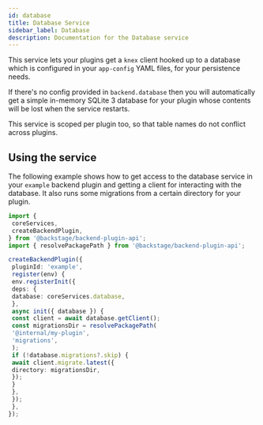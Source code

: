 ```yaml
---
id: database
title: Database Service
sidebar_label: Database
description: Documentation for the Database service
---
```


This service lets your plugins get a `knex` client hooked up to a database which is configured in your `app-config` YAML files, for your persistence needs.

If there's no config provided in `backend.database` then you will automatically get a simple in-memory SQLite 3 database for your plugin whose contents will be lost when the service restarts.

This service is scoped per plugin too, so that table names do not conflict across plugins.

## Using the service

The following example shows how to get access to the database service in your `example` backend plugin and getting a client for interacting with the database. It also runs some migrations from a certain directory for your plugin.

```ts
import {
 coreServices,
 createBackendPlugin,
} from '@backstage/backend-plugin-api';
import { resolvePackagePath } from '@backstage/backend-plugin-api';

createBackendPlugin({
 pluginId: 'example',
 register(env) {
 env.registerInit({
 deps: {
 database: coreServices.database,
 },
 async init({ database }) {
 const client = await database.getClient();
 const migrationsDir = resolvePackagePath(
 '@internal/my-plugin',
 'migrations',
 );
 if (!database.migrations?.skip) {
 await client.migrate.latest({
 directory: migrationsDir,
 });
 }
 },
 });
 },
});
```
